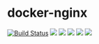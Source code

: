 # docker-nginx

[![Build Status](https://travis-ci.org/larvacent/docker-nginx.svg?branch=master)](https://travis-ci.org/larvacent/docker-nginx) 
![](https://img.shields.io/badge/Nginx-1.15.8-brightgreen.svg) 
![](https://img.shields.io/badge/Nginx-1.14.2-brightgreen.svg) 
![](https://img.shields.io/badge/Ubuntu-xenial-brightgreen.svg) 
![](https://img.shields.io/docker/stars/lezhicent/nginx.svg) 
![](https://img.shields.io/docker/pulls/lezhicent/nginx.svg)


